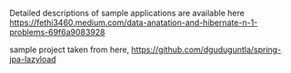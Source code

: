 Detailed descriptions of sample applications are available here
https://fethi3460.medium.com/data-anatation-and-hibernate-n-1-problems-69f6a9083928

sample project taken from here,
https://github.com/dguduguntla/spring-jpa-lazyload